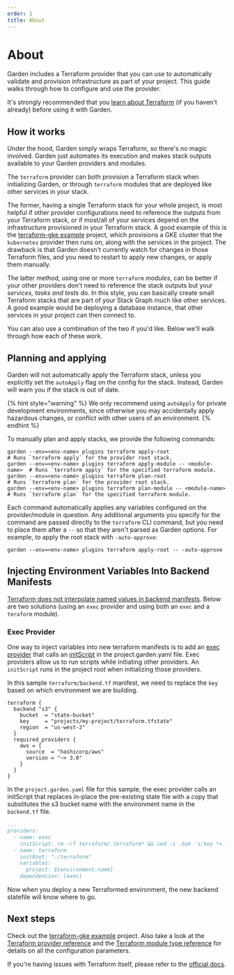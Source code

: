 ```yaml
---
order: 1
title: About
---
```


# About

Garden includes a Terraform provider that you can use to automatically validate and provision infrastructure as part of your project. This guide walks through how to configure and use the provider.

It's strongly recommended that you [learn about Terraform](https://www.terraform.io/docs/index.html) (if you haven't already) before using it with Garden.

## How it works

Under the hood, Garden simply wraps Terraform, so there's no magic involved. Garden just automates its execution and makes stack outputs available to your Garden providers and modules.

The `terraform` provider can both provision a Terraform stack when initializing Garden, or through `terraform` modules that are deployed like other services in your stack.

The former, having a single Terraform stack for your whole project, is most helpful if other provider configurations need to reference the outputs from your Terraform stack, or if most/all of your services depend on the infrastructure provisioned in your Terraform stack. A good example of this is the [terraform-gke example](https://github.com/garden-io/garden/tree/0.12.70/examples/terraform-gke) project, which provisions a GKE cluster that the `kubernetes` provider then runs on, along with the services in the project. The drawback is that Garden doesn't currently watch for changes in those Terraform files, and you need to restart to apply new changes, or apply them manually.

The latter method, using one or more `terraform` _modules_, can be better if your other providers don't need to reference the stack outputs but your _services, tasks and tests_ do. In this style, you can basically create small Terraform stacks that are part of your Stack Graph much like other services. A good example would be deploying a database instance, that other services in your project can then connect to.

You can also use a combination of the two if you'd like. Below we'll walk through how each of these work.

## Planning and applying

Garden will not automatically apply the Terraform stack, unless you explicitly set the `autoApply` flag on the config for the stack. Instead, Garden will warn you if the stack is out of date.

{% hint style="warning" %}
We only recommend using `autoApply` for private development environments, since otherwise you may accidentally apply hazardous changes, or conflict with other users of an environment.
{% endhint %}

To manually plan and apply stacks, we provide the following commands:

```console
garden --env=<env-name> plugins terraform apply-root                  # Runs `terraform apply` for the provider root stack.
garden --env=<env-name> plugins terraform apply-module -- <module-name>  # Runs `terraform apply` for the specified terraform module.
garden --env=<env-name> plugins terraform plan-root                   # Runs `terraform plan` for the provider root stack.
garden --env=<env-name> plugins terraform plan-module -- <module-name>   # Runs `terraform plan` for the specified terraform module.
```

Each command automatically applies any variables configured on the provider/module in question. Any additional arguments you specify for the command are passed directly to the `terraform` CLI command, but you need to place them after a `--` so that they aren't parsed as Garden options. For example, to apply the root stack with `-auto-approve`:

```console
garden --env=<env-name> plugins terraform apply-root -- -auto-approve
```

## Injecting Environment Variables Into Backend Manifests

[Terraform does not interpolate named values in backend manifests](https://www.terraform.io/language/settings/backends/configuration). Below are two solutions (using an `exec` provider and using both an `exec` and a `teraform` module).

### Exec Provider

One way to inject variables into new terraform manifests is to add an [exec provider](https://docs.garden.io/v/acorn-0.12/reference/providers/exec) that calls an [initScript](https://docs.garden.io/v/acorn-0.12/reference/providers/exec#providers-.initscript) in the project.garden.yaml file. Exec providers allow us to run scripts while initiating other providers. An `initScript` runs in the project root when initializing those providers.

In this sample `terraform/backend.tf` manifest, we need to replace the `key` based on which environment we are building.

```
terraform {
  backend "s3" {
    bucket  = "state-bucket"
    key     = "projects/my-project/terraform.tfstate"
    region  = "us-west-2"
  }
  required_providers {
    aws = {
      source  = "hashicorp/aws"
      version = "~> 3.0"
    }
  }
}
```

In the `project.garden.yaml` file for this sample, the exec provider calls an initScript that replaces in-place the pre-existing state file with a copy that substitutes the s3 bucket name with the environment name in the `backend.tf` file.

```yaml
...
providers:
  - name: exec
    initScript: rm -rf terraform/.terraform* && sed -i .bak 's;key *= *"projects/[a-zA-Z0-9]*/terraform.tfstate";key = "projects/${environment.name}/terraform.tfstate";g' terraform/backend.tf
  - name: terraform
    initRoot: "./terraform"
    variables:
      project: ${environment.name}
    dependencies: [exec]
```

Now when you deploy a new Terraformed environment, the new backend statefile will know where to go.

## Next steps

Check out the [terraform-gke example](https://github.com/garden-io/garden/tree/0.12.70/examples/terraform-gke) project. Also take a look at the [Terraform provider reference](../reference/providers/terraform.md) and the [Terraform module type reference](../reference/module-types/terraform.md) for details on all the configuration parameters.

If you're having issues with Terraform itself, please refer to the [official docs](https://www.terraform.io/docs/index.html).
